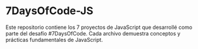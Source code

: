 # 7DaysOfCode-JS
Este repositorio contiene los 7 proyectos de JavaScript que desarrollé como parte del desafío #7DaysOfCode. Cada archivo demuestra conceptos y prácticas fundamentales de JavaScript.
